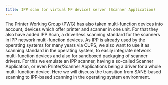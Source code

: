 ```yaml
---
title: IPP scan (or virtual MF device) server (Scanner Application)
---
```

The Printer Working Group (PWG) has also taken multi-function devices into account, devices which offer printer and scanner in one unit. For that they also have added IPP Scan, a driverless scanning standard for the scanners in IPP network multi-function devices.
As IPP is already used by the operating systems for many years via CUPS, we also want to use it as scanning standard in the operating system, to easily integrate network multi-function devices and also for sandboxed packaging of scanner drivers. For this we emulate an IPP scanner, having a so-called Scanner Application, or even Printer/Scanner Applications being a driver for a whole multi-function device.
Here we will discuss the transition from SANE-based scanning to IPP-based scanning in the operating system environment.